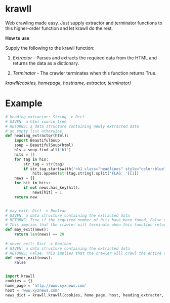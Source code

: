 # krawll
Web crawling made easy. Just supply extractor and terminator functions to this higher-order function and let krawll do the rest.

**How to use**

Supply the following to the krawll function:

1. *Extractor* - Parses and extracts the required data from the HTML and returns the data as a dictionary.

2. *Terminator* - The crawler terminates when this function returns True.

_krawll(cookies, homepage, hostname, extractor, terminator)_

# Example

```python
# heading_extractor: String -> Dict
# GIVEN: a html source tree
# RETURNS: a data structure containing newly extracted data
# an empty list otherwise.
def heading_extractor(html):
	import BeautifulSoup
	soup = BeautifulSoup(html)
	h1s = soup.find_all('h1')
	hits = []
	for tag in h1s:
		str_tag = str(tag)
		if str_tag.startswith('<h1 class="headlines" style="color:blue">Breaking News: '):
			hits.append(str(tag.string).split('FLAG: ')[1])
	news = {}
	for hit in hits:
		if not news.has_key(hit):
			news[hit] = 1
	return new


# may_exit: Dict -> Boolean
# GIVEN: a data structure containing the extracted data
# RETURNS: True if the required number of hits have been found, False otherwise.
# This implies that the crawler will terminate when this function returns True.
def may_exit(news):
	return len(news) == 20
	
# never_exit: Dict -> Boolean
# GIVEN: a data structure containing the extracted data
# RETURNS: False. This implies that the crawler will crawl the entire domain.
def never_exit(news):
	False


import krawll
cookies = {}
home_page = 'http://www.xyznews.com'
host = 'www.xyznews.com'
news_dict = krawll.krawll(cookies, home_page, host, heading_extractor, may_exit)
```

